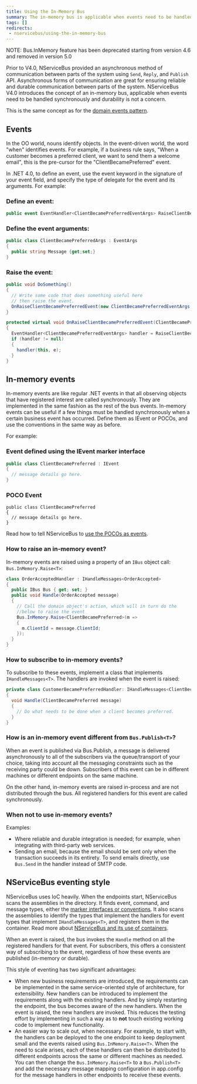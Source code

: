 ```yaml
---
title: Using the In-Memory Bus
summary: The in-memory bus is applicable when events need to be handled synchronously and durability is not a concern.
tags: []
redirects:
 - nservicebus/using-the-in-memory-bus
---
```


NOTE: Bus.InMemory feature has been deprecated starting from version 4.6 and removed in version 5.0

Prior to V4.0, NServiceBus provided an asynchronous method of communication between parts of the system using `Send`, `Reply`, and `Publish` API. Asynchronous forms of communication are great for ensuring reliable and durable communication between parts of the system. NServiceBus V4.0 introduces the concept of an in-memory bus, applicable when events need to be handled synchronously and durability is not a concern.

This is the same concept as for the [domain events pattern](http://www.udidahan.com/2009/06/14/domain-events-salvation/).

## Events

In the OO world, nouns identify objects. In the event-driven world, the word "when" identifies events. For example, if a business rule says,
"When a customer becomes a preferred client, we want to send them a welcome email", this is the pre-cursor for the "ClientBecamePreferred" event.

In .NET 4.0, to define an event, use the event keyword in the signature of your event field, and specify the type of delegate for the event and its arguments. For example:

### Define an event:
    
```C#
public event EventHandler<ClientBecamePreferredEventArgs> RaiseClientBecamePreferredEvent;
```

### Define the event arguments:
    
```C#
public class ClientBecamePreferredArgs : EventArgs
{
  public string Message {get;set;}
}

```

### Raise the event:
    
```C#
public void DoSomething()
{
  // Write some code that does something useful here
  // then raise the event.
  OnRaiseClientBecamePreferredEvent(new ClientBecamePreferredEventArgs("Did something"));
}

protected virtual void OnRaiseClientBecamePreferredEvent(ClientBecamePrefferedEventArgs e)
{
  EventHandler<ClientBecamePreferredEventArgs> handler = RaiseClientBecamePrefferedEvent;
  if (handler != null)
  {
    handler(this, e);
  }
}
```

## In-memory events

In-memory events are like regular .NET events in that all observing objects that have registered interest are called synchronously. They are implemented in the same fashion as the rest of the bus events. In-memory events can be useful if a few things must be handled synchronously when a certain business event has occurred. Define them as IEvent or POCOs, and use the conventions in the same way as before.

For example:

### Event defined using the IEvent marker interface

```C#
public class ClientBecamePreferred : IEvent
{
  // message details go here.
}
```

### POCO Event

```
public class ClientBecamePreferred
{
  // message details go here.
}
```

Read how to tell NServiceBus to [use the POCOs as events](/nservicebus/messaging/unobtrusive-mode.md).

### How to raise an in-memory event?

In-memory events are raised using a property of an `IBus` object call: `Bus.InMemory.Raise<T>`:

```C#
class OrderAcceptedHandler : IHandleMessages<OrderAccepted>
{
  public IBus Bus { get; set; }
  public void Handle(OrderAccepted message)
  {
    // Call the domain object's action, which will in turn do the
    //below to raise the event
    Bus.InMemory.Raise<ClientBecamePreferred>(m =>
    {
      m.ClientId = message.ClientId;
    });
  }
}
```

### How to subscribe to in-memory events?

To subscribe to these events, implement a class that implements `IHandleMessages<T>`. The handlers are invoked when the event is raised:

```C#
private class CustomerBecamePreferredHandler: IHandleMessages<ClientBecamePreferred>
{
  void Handle(ClientBecamePreferred message)
  {
    // Do what needs to be done when a client becomes preferred.
  }
}
```


### How is an in-memory event different from `Bus.Publish<T>`?


When an event is published via Bus.Publish, a message is delivered asynchronously to all of the subscribers via the queue/transport of your choice, taking into account all the messaging constraints such as the receiving party could be down. Subscribers of this event can be in different machines or different endpoints on the same machine.

On the other hand, in-memory events are raised in-process and are not distributed through the bus. All registered handlers for this event are called synchronously.


### When not to use in-memory events?

Examples:

-   Where reliable and durable integration is needed; for example, when integrating with third-party web services.
-   Sending an email, because the email should be sent only when the transaction succeeds in its entirety. To send emails directly, use `Bus.Send` in the handler instead of SMTP code.

## NServiceBus eventing style 

NServiceBus uses IoC heavily. When the endpoints start, NServiceBus scans the assemblies in the directory. It finds event, command, and message types, either the [marker interfaces or conventions](/nservicebus/messaging/messages-events-commands.md). It also scans the assemblies to identify the types that implement the handlers for event types that implement `IHandleMessages<T>`, and registers them in the container. Read more about [NServiceBus and its use of containers](/nservicebus/containers/).

When an event is raised, the bus invokes the `Handle` method on all the registered handlers for that event. For subscribers, this offers a consistent way of subscribing to the event, regardless of how these events are published (in-memory or durable).

This style of eventing has two significant advantages:

-   When new business requirements are introduced, the requirements can be implemented in the same service-oriented style of architecture, for extensibility. New handlers can be introduced to implement the requirements along with the existing handlers. And by simply restarting the endpoint, the bus becomes aware of the new handlers. When the event is raised, the new handlers are invoked. This reduces the testing effort by implementing in such a way as to **not** touch existing working code to implement new functionality.
-   An easier way to scale out, when necessary. For example, to start with, the handlers can be deployed to the one endpoint to keep deployment small and the events raised using `Bus.InMemory.Raise<T>`. When the need to scale arises, each of these handlers can then be distributed to different endpoints across the same or different machines as needed. You can then change the `Bus.InMemory.Raise<T>` to a `Bus.Publish<T>` and add the necessary message mapping configuration in app.config for the message handlers in other endpoints to receive these events.
